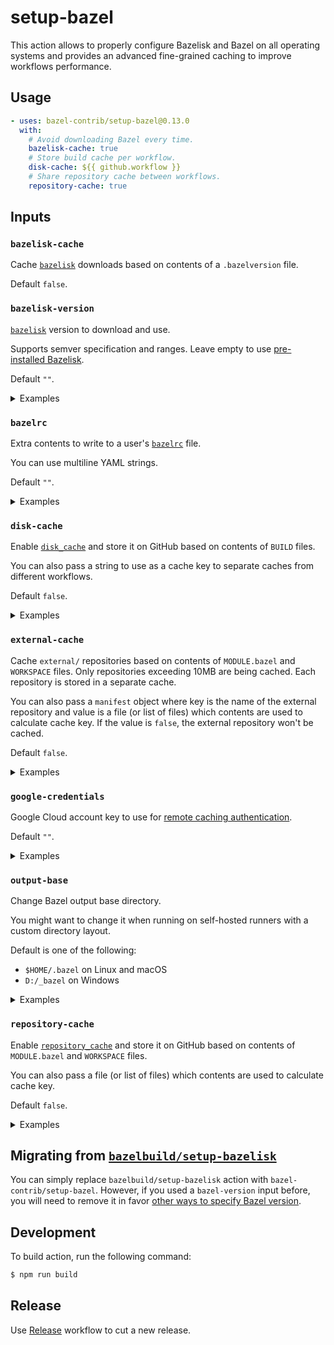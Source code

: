 # setup-bazel

This action allows to properly configure Bazelisk and Bazel on all operating systems
and provides an advanced fine-grained caching to improve workflows performance.

## Usage

```yaml
- uses: bazel-contrib/setup-bazel@0.13.0
  with:
    # Avoid downloading Bazel every time.
    bazelisk-cache: true
    # Store build cache per workflow.
    disk-cache: ${{ github.workflow }}
    # Share repository cache between workflows.
    repository-cache: true
```

## Inputs

### `bazelisk-cache`

Cache [`bazelisk`][1] downloads based on contents of a `.bazelversion` file.

Default `false`.

### `bazelisk-version`

[`bazelisk`][1] version to download and use.

Supports semver specification and ranges.
Leave empty to use [pre-installed Bazelisk][8].

Default `""`.

<details>
  <summary>Examples</summary>

  #### Install Bazelisk 1.x

  ```yaml
  - uses: bazel-contrib/setup-bazel@0.13.0
    with:
      bazelisk-version: 1.x
  ```

  #### Install exact Bazelisk version

  ```yaml
  - uses: bazel-contrib/setup-bazel@0.13.0
    with:
      bazelisk-version: 1.19.0
  ```
</details>

### `bazelrc`

Extra contents to write to a user's [`bazelrc`][4] file.

You can use multiline YAML strings.

Default `""`.

<details>
  <summary>Examples</summary>

  #### Enable Bzlmod

  ```yaml
  - uses: bazel-contrib/setup-bazel@0.13.0
    with:
      bazelrc: common --enable_bzlmod
  ```

  #### Add colors and timestamps

  ```yaml
  - uses: bazel-contrib/setup-bazel@0.13.0
    with:
      bazelrc: |
        build --color=yes
        build --show_timestamps
  ```
</details>

### `disk-cache`

Enable [`disk_cache`][2] and store it on GitHub based on contents of `BUILD` files.

You can also pass a string to use as a cache key to separate caches from different workflows.

Default `false`.

<details>
  <summary>Examples</summary>

  #### Share a single disk cache

  ```yaml
  - uses: bazel-contrib/setup-bazel@0.13.0
    with:
      disk-cache: true
  ```

  #### Separate disk caches between workflows

  ```yaml
  - uses: bazel-contrib/setup-bazel@0.13.0
    with:
      disk-cache: ${{ github.workflow }}}
  ```
</details>

### `external-cache`

Cache `external/` repositories based on contents of `MODULE.bazel` and `WORKSPACE` files.
Only repositories exceeding 10MB are being cached.
Each repository is stored in a separate cache.

You can also pass a `manifest` object where key is the name of the external repository
and value is a file (or list of files) which contents are used to calculate cache key.
If the value is `false`, the external repository won't be cached.

Default `false`.

<details>
  <summary>Examples</summary>

  #### Enable external repositories caches

  ```yaml
  - uses: bazel-contrib/setup-bazel@0.13.0
    with:
      external-cache: true
  ```

  #### Cache NPM repositories based on `package-lock.json` contents

  ```yaml
  - uses: bazel-contrib/setup-bazel@0.13.0
    with:
      external-cache: |
        manifest:
          npm: package-lock.json
  ```

  #### Do not cache Ruby on Windows

  ```yaml
  - uses: bazel-contrib/setup-bazel@0.13.0
    with:
      external-cache: |
        manifest:
          ruby: ${{ runner.os == 'Windows' && 'false' || 'true' }}
  ```
</details>

### `google-credentials`

Google Cloud account key to use for [remote caching authentication][9].

Default `""`.

<details>
  <summary>Examples</summary>

  #### Authenticate via key

  ```yaml
  - uses: bazel-contrib/setup-bazel@0.13.0
    with:
      google-credentials: ${{ secrets.GOOGLE_CLOUD_KEY }}
  ```
</details>

### `output-base`

Change Bazel output base directory.

You might want to change it when running on self-hosted runners with a custom directory layout.

Default is one of the following:

- `$HOME/.bazel` on Linux and macOS
- `D:/_bazel` on Windows

<details>
  <summary>Examples</summary>

  #### Use `C` drive letter

  ```yaml
  - uses: bazel-contrib/setup-bazel@0.13.0
    with:
      output-base: C:/_bazel
  ```
</details>

### `repository-cache`

Enable [`repository_cache`][3] and store it on GitHub based on contents of `MODULE.bazel` and `WORKSPACE` files.

You can also pass a file (or list of files) which contents are used to calculate cache key.

Default `false`.

<details>
  <summary>Examples</summary>

  #### Store a single repository cache

  ```yaml
  - uses: bazel-contrib/setup-bazel@0.13.0
    with:
      repository-cache: true
  ```

  #### Store a repository cache from a custom location

  ```yaml
  - uses: bazel-contrib/setup-bazel@0.13.0
    with:
      repository-cache: examples/gem/WORKSPACE
  ```
</details>

## Migrating from [`bazelbuild/setup-bazelisk`][6]

You can simply replace `bazelbuild/setup-bazelisk` action with `bazel-contrib/setup-bazel`.
However, if you used a `bazel-version` input before, you will need to remove it in favor
[other ways to specify Bazel version][7].

## Development

To build action, run the following command:

```sh
$ npm run build
```

## Release

Use [Release][10] workflow to cut a new release.


[1]: https://github.com/bazelbuild/bazelisk
[2]: https://bazel.build/remote/caching#disk-cache
[3]: https://docs-staging.bazel.build/2338/versions/main/guide.html#the-repository-cache
[4]: https://bazel.build/run/bazelrc
[5]: https://docs.github.com/en/actions/learn-github-actions/contexts#github-context
[6]: https://github.com/bazelbuild/setup-bazelisk
[7]: https://github.com/bazelbuild/bazelisk/blob/master/README.md#how-does-bazelisk-know-which-bazel-version-to-run
[8]: https://github.com/actions/runner-images/pull/490
[9]: https://bazel.build/reference/command-line-reference#flag--google_credentials
[10]: https://github.com/bazel-contrib/setup-bazel/actions/workflows/release.yml
